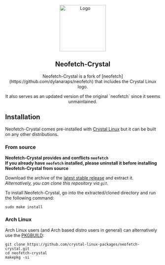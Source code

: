 <p align="center">
  <a href="https://github.com/crystal-linux/neofetch-crystal/">
    <img src="https://getcryst.al/site/assets/other/logo.png" alt="Logo" width="150" height="150">
  </a>
</p>
<h2 align="center">Neofetch-Crystal</h2>

<p align="center">Neofetch-Crystal is a fork of [neofetch](https://github.com/dylanaraps/neofetch) that includes the Crystal Linux logo.</p>
<p align="center">It also serves as an updated version of the original `neofetch` since it seems unmaintained.</p>

## Installation

Neofetch-Crystal comes pre-installed with [Crystal Linux](https://getcryst.al/site) but it can be built on any other distributions.

### From source

**Neofetch-Crystal provides and conflicts `neofetch`**  
**If you already have `neofetch` installed, please uninstall it before installing Neofetch-Crystal from source**  
  
Download the archive of the [latest stable release](https://github.com/crystal-linux/neofetch-crystal/releases/latest) and extract it.  
*Alternatively, you can clone this repository via `git`.*  

To install Neofetch-Crystal, go into the extracted/cloned directory and run the following command:  
```
sudo make install
```

### Arch Linux

Arch Linux users (and Arch based distro users in general) can alternatively use the [PKGBUILD](https://github.com/crystal-linux-packages/neofetch-crystal/blob/main/PKGBUILD):  
```
git clone https://github.com/crystal-linux-packages/neofetch-crystal.git
cd neofetch-crystal
makepkg -si
```

